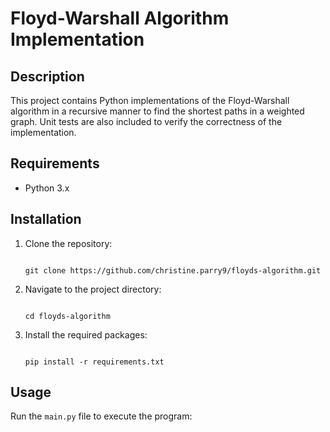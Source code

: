 # Floyd-Warshall Algorithm Implementation 

  

## Description 

  

This project contains Python implementations of the Floyd-Warshall algorithm in a recursive manner to find the shortest paths in a weighted graph. Unit tests are also included to verify the correctness of the implementation. 

  

## Requirements 

  

- Python 3.x 

  

## Installation 

  

1. Clone the repository: 

  

    ``` 

    git clone https://github.com/christine.parry9/floyds-algorithm.git 

    ``` 

  

2. Navigate to the project directory: 

  

    ``` 

    cd floyds-algorithm 

    ``` 

  

3. Install the required packages: 

  

    ``` 

    pip install -r requirements.txt 

    ``` 

  

## Usage 

  

Run the `main.py` file to execute the program: 

 

 